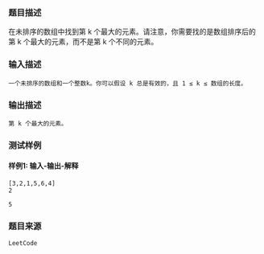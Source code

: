 ### 题目描述

在未排序的数组中找到第 k 个最大的元素。请注意，你需要找的是数组排序后的第 k 个最大的元素，而不是第 k 个不同的元素。

### 输入描述

```
一个未排序的数组和一个整数k。你可以假设 k 总是有效的，且 1 ≤ k ≤ 数组的长度。
```
### 输出描述

```
第 k 个最大的元素。
```

### 测试样例
#### 样例1: 输入-输出-解释
```
[3,2,1,5,6,4]
2
```
```
5
```
### 题目来源  
`LeetCode`